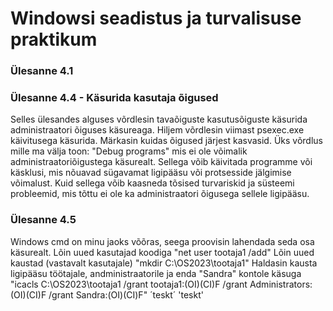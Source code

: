 # Windowsi seadistus ja turvalisuse praktikum


### Ülesanne 4.1 

### Ülesanne 4.4 - Käsurida kasutaja õigused

Selles ülesandes alguses võrdlesin tavaõiguste kasutusõiguste käsurida administraatori õiguses käsureaga. Hiljem võrdlesin viimast psexec.exe käivitusega käsurida.
Märkasin kuidas õigused järjest kasvasid. Üks võrdlus mille ma välja toon: "Debug programs" mis ei ole võimalik administraatoriõigustega käsurealt. Sellega võib käivitada programme või käsklusi, mis nõuavad sügavamat ligipääsu või protsesside jälgimise võimalust. Kuid sellega võib kaasneda tõsised turvariskid ja süsteemi probleemid, mis tõttu ei ole ka administraatori õigusega sellele ligipääsu.

### Ülesanne 4.5
Windows cmd on minu jaoks võõras, seega proovisin lahendada seda osa käsurealt.
Lõin uued kasutajad koodiga "net user tootaja1 /add"
Lõin uued kaustad (vastavalt kasutajale) "mkdir C:\OS2023\tootaja1"
Haldasin kausta ligipääsu töötajale, andministraatorile ja enda "Sandra" kontole 
käsuga "icacls C:\OS2023\tootaja1 /grant tootaja1:(OI)(CI)F /grant Administrators:(OI)(CI)F /grant Sandra:(OI)(CI)F"
´teskt´
'teskt'
